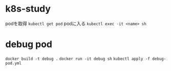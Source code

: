 # k8s-study
podを取得
`kubectl get pod`
podに入る
`kubectl exec -it <name> sh`

# debug pod
`docker build -t debug .`
`docker run -it debug sh`
`kubectl apply -f debug-pod.yml`